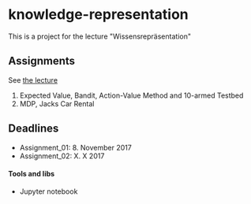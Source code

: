 # knowledge-representation

This is a project for the lecture "Wissensrepräsentation"

## Assignments

See [the lecture](https://moodle.htw-berlin.de/course/view.php?id=14471)

1. Expected Value, Bandit, Action-Value Method and 10-armed Testbed
2. MDP, Jacks Car Rental

## Deadlines

- Assignment_01: 8. November 2017
- Assignment_02: X. X 2017

#### Tools and libs

- Jupyter notebook
